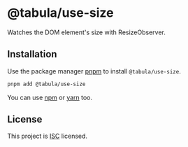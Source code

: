 # @tabula/use-size

Watches the DOM element's size with ResizeObserver.

## Installation

Use the package manager [pnpm](https://pnpm.io) to install `@tabula/use-size`.

```bash
pnpm add @tabula/use-size
```

You can use [npm](https://npmjs.com) or [yarn](https://yarnpkg.com) too.

## License

This project is [ISC](https://choosealicense.com/licenses/isc/) licensed.
